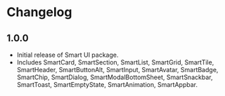 # Changelog

## 1.0.0

- Initial release of Smart UI package.
- Includes SmartCard, SmartSection, SmartList, SmartGrid, SmartTile, SmartHeader, SmartButtonAlt, SmartInput, SmartAvatar, SmartBadge, SmartChip, SmartDialog, SmartModalBottomSheet, SmartSnackbar, SmartToast, SmartEmptyState, SmartAnimation, SmartAppbar.
